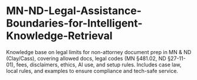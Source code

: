 # MN-ND-Legal-Assistance-Boundaries-for-Intelligent-Knowledge-Retrieval
Knowledge base on legal limits for non-attorney document prep in MN &amp; ND (Clay/Cass), covering allowed docs, legal codes (MN §481.02, ND §27-11-01), fees, disclaimers, ethics, AI use, and setup rules. Includes case law, local rules, and examples to ensure compliance and tech-safe service.
